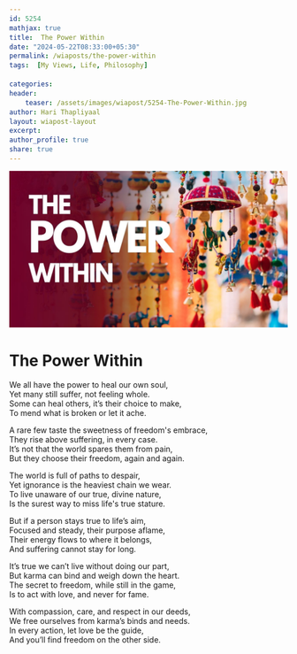 ```yaml
---        
id: 5254       
mathjax: true        
title:  The Power Within          
date: "2024-05-22T08:33:00+05:30"        
permalink: /wiaposts/the-power-within        
tags:  [My Views, Life, Philosophy]         
        
categories:        
header:        
    teaser: /assets/images/wiapost/5254-The-Power-Within.jpg        
author: Hari Thapliyaal        
layout: wiapost-layout
excerpt:        
author_profile: true        
share: true        
---  
```


![](/assets/images/wiapost/5254-The-Power-Within.jpg)

# The Power Within

We all have the power to heal our own soul,  
Yet many still suffer, not feeling whole.  
Some can heal others, it’s their choice to make,  
To mend what is broken or let it ache.

A rare few taste the sweetness of freedom's embrace,  
They rise above suffering, in every case.  
It’s not that the world spares them from pain,  
But they choose their freedom, again and again.

The world is full of paths to despair,  
Yet ignorance is the heaviest chain we wear.  
To live unaware of our true, divine nature,  
Is the surest way to miss life's true stature.

But if a person stays true to life’s aim,  
Focused and steady, their purpose aflame,  
Their energy flows to where it belongs,  
And suffering cannot stay for long.

It’s true we can’t live without doing our part,  
But karma can bind and weigh down the heart.  
The secret to freedom, while still in the game,  
Is to act with love, and never for fame.

With compassion, care, and respect in our deeds,  
We free ourselves from karma’s binds and needs.  
In every action, let love be the guide,  
And you’ll find freedom on the other side.

